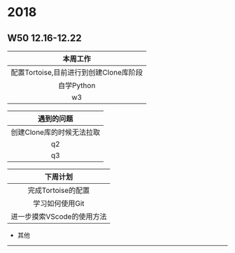 # 2018
## W50 12.16-12.22
| 本周工作 | 
| :-: | 
|配置Tortoise,目前进行到创建Clone库阶段|  
|自学Python| 
| w3   |  

| 遇到的问题 | 
| :-: | 
|创建Clone库的时候无法拉取|  
| q2   | 
| q3   |  

| 下周计划 | 
| :-: | 
|完成Tortoise的配置|  
|学习如何使用Git| 
|进一步摸索VScode的使用方法|  

* 其他
-------------------------------------------------------------

